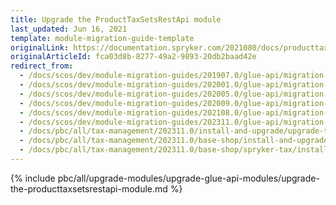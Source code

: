```yaml
---
title: Upgrade the ProductTaxSetsRestApi module
last_updated: Jun 16, 2021
template: module-migration-guide-template
originalLink: https://documentation.spryker.com/2021080/docs/producttaxsetsrestapi-migration-guide
originalArticleId: fca03d8b-8277-49a2-9893-20db2baad42e
redirect_from:
  - /docs/scos/dev/module-migration-guides/201907.0/glue-api/migration-guide-producttaxsetsrestapi.html
  - /docs/scos/dev/module-migration-guides/202001.0/glue-api/migration-guide-producttaxsetsrestapi.html
  - /docs/scos/dev/module-migration-guides/202005.0/glue-api/migration-guide-producttaxsetsrestapi.html
  - /docs/scos/dev/module-migration-guides/202009.0/glue-api/migration-guide-producttaxsetsrestapi.html
  - /docs/scos/dev/module-migration-guides/202108.0/glue-api/migration-guide-producttaxsetsrestapi.html
  - /docs/scos/dev/module-migration-guides/202311.0/glue-api/migration-guide-producttaxsetsrestapi.html  
  - /docs/pbc/all/tax-management/202311.0/install-and-upgrade/upgrade-the-producttaxsetsrestapi-module.html
  - /docs/pbc/all/tax-management/202311.0/base-shop/install-and-upgrade/upgrade-the-producttaxsetsrestapi-module.html
  - /docs/pbc/all/tax-management/202311.0/base-shop/spryker-tax/install-and-upgrade/upgrade-the-producttaxsetsrestapi-module.html
---
```


{% include pbc/all/upgrade-modules/upgrade-glue-api-modules/upgrade-the-producttaxsetsrestapi-module.md %} <!-- To edit, see /_includes/pbc/all/upgrade-modules/upgrade-glue-api-modules/upgrade-the-producttaxsetsrestapi-module.md -->

